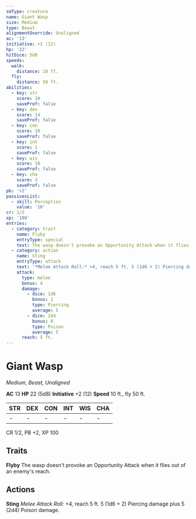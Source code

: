```yaml
---
smType: creature
name: Giant Wasp
size: Medium
type: Beast
alignmentOverride: Unaligned
ac: '13'
initiative: +2 (12)
hp: '22'
hitDice: 5d8
speeds:
  walk:
    distance: 10 ft.
  fly:
    distance: 50 ft.
abilities:
  - key: str
    score: 10
    saveProf: false
  - key: dex
    score: 14
    saveProf: false
  - key: con
    score: 10
    saveProf: false
  - key: int
    score: 1
    saveProf: false
  - key: wis
    score: 10
    saveProf: false
  - key: cha
    score: 3
    saveProf: false
pb: '+2'
passivesList:
  - skill: Perception
    value: '10'
cr: 1/2
xp: '100'
entries:
  - category: trait
    name: Flyby
    entryType: special
    text: The wasp doesn't provoke an Opportunity Attack when it flies out of an enemy's reach.
  - category: action
    name: Sting
    entryType: attack
    text: '*Melee Attack Roll:* +4, reach 5 ft. 5 (1d6 + 2) Piercing damage plus 5 (2d4) Poison damage.'
    attack:
      type: melee
      bonus: 4
      damage:
        - dice: 1d6
          bonus: 2
          type: Piercing
          average: 5
        - dice: 2d4
          bonus: 0
          type: Poison
          average: 5
      reach: 5 ft.
---
```


# Giant Wasp
*Medium, Beast, Unaligned*

**AC** 13
**HP** 22 (5d8)
**Initiative** +2 (12)
**Speed** 10 ft., fly 50 ft.

| STR | DEX | CON | INT | WIS | CHA |
| --- | --- | --- | --- | --- | --- |
| - | - | - | - | - | - |

CR 1/2, PB +2, XP 100

## Traits

**Flyby**
The wasp doesn't provoke an Opportunity Attack when it flies out of an enemy's reach.

## Actions

**Sting**
*Melee Attack Roll:* +4, reach 5 ft. 5 (1d6 + 2) Piercing damage plus 5 (2d4) Poison damage.
